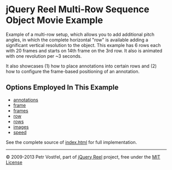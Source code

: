jQuery Reel Multi-Row Sequence Object Movie Example
===================================================

Example of a multi-row setup, which allows you to add additional pitch
angles, in which the complete horizontal "row" is available adding a
significant vertical resolution to the object. This example has 6 rows
each with 20 frames and starts on 14th frame on the 3rd row. It also is
animated with one revolution per ~3 seconds.

It also showcases (1) how to place annotations into certain rows and (2)
how to configure the frame-based positioning of an annotation.


Options Employed In This Example
--------------------------------

- [annotations](http://reel360.org/reel#annotations)
- [frame](http://reel360.org/reel#frame)
- [frames](http://reel360.org/reel#frames)
- [row](http://reel360.org/reel#row)
- [rows](http://reel360.org/reel#rows)
- [images](http://reel360.org/reel#images)
- [speed](http://reel360.org/reel#speed)

See the complete source of [index.html](index.html) for full
implementation.


---
&copy; 2009-2013 Petr Vostřel, part of [jQuery Reel][reel] project, free under the [MIT License][license]



[reel]:http://reel360.org
[license]:https://raw.github.com/introquest/jquery.reel/master/LICENSE.txt
